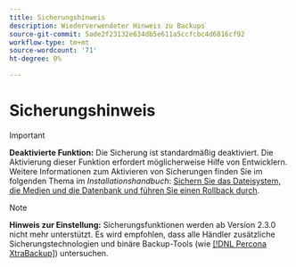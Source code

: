 ```yaml
---
title: Sicherungshinweis
description: Wiederverwendeter Hinweis zu Backups
source-git-commit: 5ade2f23132e634db5e611a5ccfcbc4d6816cf92
workflow-type: tm+mt
source-wordcount: '71'
ht-degree: 0%

---
```


# Sicherungshinweis

>[!IMPORTANT]
>
>**Deaktivierte Funktion:** Die Sicherung ist standardmäßig deaktiviert. Die Aktivierung dieser Funktion erfordert möglicherweise Hilfe von Entwicklern. Weitere Informationen zum Aktivieren von Sicherungen finden Sie im folgenden Thema im _Installationshandbuch_: [Sichern Sie das Dateisystem, die Medien und die Datenbank und führen Sie einen Rollback durch](https://experienceleague.adobe.com/docs/commerce-operations/installation-guide/tutorials/backup.html).

>[!NOTE]
>
>**Hinweis zur Einstellung:** Sicherungsfunktionen werden ab Version 2.3.0 nicht mehr unterstützt. Es wird empfohlen, dass alle Händler zusätzliche Sicherungstechnologien und binäre Backup-Tools (wie [[!DNL Percona XtraBackup]](https://www.percona.com/software/mysql-database/percona-xtrabackup)) untersuchen.

